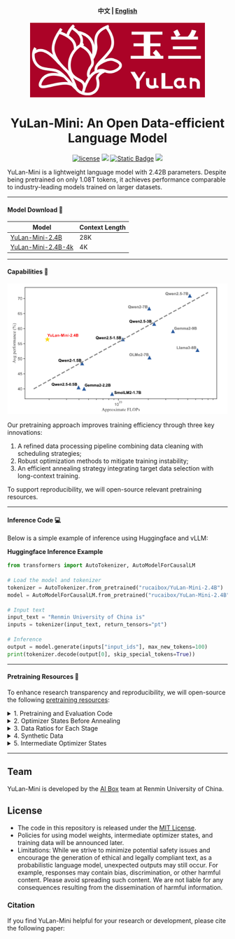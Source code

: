 <h4 align="center">
    <p>
        <b>中文</b> | <a href="">English</a>
    <p>
</h4>

<div align=center>
<img src="assets/YuLan-logo.jpg" width="400px">
<h1>YuLan-Mini: An Open Data-efficient Language Model</h1>
<a href="https://github.com/RUC-GSAI/YuLan-Mini/blob/main/LICENSE"><img src="https://img.shields.io/badge/License-MIT-blue" alt="license"></a>
<a href="https://arxiv.org/abs/" target="_blank"><img src=https://img.shields.io/badge/arXiv-b5212f.svg?logo=arxiv></a>
<a href="https://huggingface.co/rucaibox"><img alt="Static Badge" src="https://img.shields.io/badge/%F0%9F%A4%97%20Hugging%20Face-blue?color=8A2BE2"></a>
<a><img src="https://img.shields.io/github/stars/RUC-GSAI/YuLan-Mini"></a>
</div>

YuLan-Mini is a lightweight language model with 2.42B parameters. Despite being pretrained on only 1.08T tokens, it achieves performance comparable to industry-leading models trained on larger datasets.

---

#### Model Download 🔗

|  Model  | Context Length |
|--------|-------|
|  [YuLan-Mini-2.4B](https://huggingface.co/rucaibox/YuLan-Mini-2.4B)  |  28K |
|  [YuLan-Mini-2.4B-4k](https://huggingface.co/rucaibox/YuLan-Mini-2.4B-4K) |  4K |

---

#### Capabilities 🌟

<div align=center>
<img src="assets/main.png">
</div>

Our pretraining approach improves training efficiency through three key innovations:

1. A refined data processing pipeline combining data cleaning with scheduling strategies;
2. Robust optimization methods to mitigate training instability;
3. An efficient annealing strategy integrating target data selection with long-context training.

To support reproducibility, we will open-source relevant pretraining resources.

---

#### Inference Code 💻

Below is a simple example of inference using Huggingface and vLLM:

**Huggingface Inference Example**
```python
from transformers import AutoTokenizer, AutoModelForCausalLM

# Load the model and tokenizer
tokenizer = AutoTokenizer.from_pretrained("rucaibox/YuLan-Mini-2.4B")
model = AutoModelForCausalLM.from_pretrained("rucaibox/YuLan-Mini-2.4B")

# Input text
input_text = "Renmin University of China is"
inputs = tokenizer(input_text, return_tensors="pt")

# Inference
output = model.generate(inputs["input_ids"], max_new_tokens=100)
print(tokenizer.decode(output[0], skip_special_tokens=True))
```

---

#### Pretraining Resources 🔧

To enhance research transparency and reproducibility, we will open-source the following [pretraining resources](https://github.com/RUC-GSAI/YuLan-Mini/blob/main/pretrain):

<details><summary>1. Pretraining and Evaluation Code</summary>

The pretraining and evaluation code will be released later.
</details>

<details><summary>2. Optimizer States Before Annealing</summary>

Optimizer states before annealing will be released later.
</details>

<details><summary>3. Data Ratios for Each Stage</summary>

<div align=center>
<img src="assets/data-preview.png">
</div>
</details>

<details><summary>4. Synthetic Data</summary>

Data cleaning and synthesis process:
<div align=center>
<img src="assets/data-pipeline.png">
</div>
</details>

<details><summary>5. Intermediate Optimizer States</summary>

Intermediate optimizer states will be released later.
</details>

---

## Team

YuLan-Mini is developed by the [AI Box](http://aibox.ruc.edu.cn/) team at Renmin University of China.

## License

- The code in this repository is released under the [MIT License](./LICENSE).
- Policies for using model weights, intermediate optimizer states, and training data will be announced later.
- Limitations: While we strive to minimize potential safety issues and encourage the generation of ethical and legally compliant text, as a probabilistic language model, unexpected outputs may still occur. For example, responses may contain bias, discrimination, or other harmful content. Please avoid spreading such content. We are not liable for any consequences resulting from the dissemination of harmful information.

### Citation

If you find YuLan-Mini helpful for your research or development, please cite the following paper:

```
```
